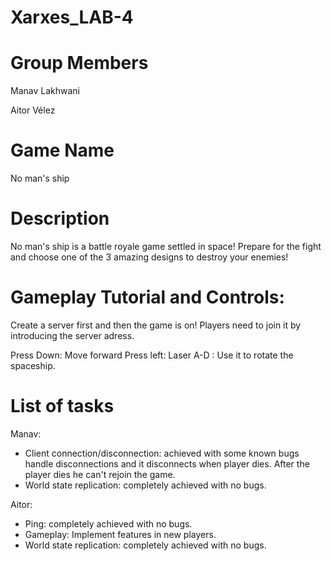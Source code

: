 # Xarxes_LAB-4

# Group Members

Manav Lakhwani

Aitor Vélez

# Game Name

No man's ship

# Description 


No man's ship is a battle royale game settled in space! Prepare for the fight and choose one of the 3 amazing designs to destroy your enemies!

# Gameplay Tutorial and Controls:

Create a server first and then the game is on! Players need to join it by introducing the server adress.

Press Down: Move forward 
Press left: Laser
A-D : Use it to rotate the spaceship.

# List of tasks


Manav: 

- Client connection/disconnection: achieved with some known bugs handle disconnections and it disconnects when player dies. After the player dies he can't rejoin the game.
- World state replication: completely achieved with no bugs.

Aitor:

- Ping: completely achieved with no bugs.
- Gameplay: Implement features in new players. 
- World state replication:  completely achieved with no bugs.


